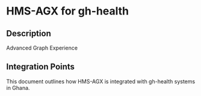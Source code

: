 # HMS-AGX for gh-health

## Description

Advanced Graph Experience

## Integration Points

This document outlines how HMS-AGX is integrated with gh-health systems in Ghana.
